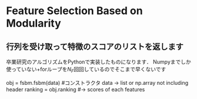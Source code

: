# Feature Selection Based on Modularity

## 行列を受け取って特徴のスコアのリストを返します
卒業研究のアルゴリズムをPythonで実装したものになります．
Numpyまでしか使っていない+forループを$N_F$回回しているのでそこまで早くないです

  obj = fsbm.fsbm(data) #コンストラクタ data -> list or np.array not including header
  ranking = obj.ranking #-> scores of each features
